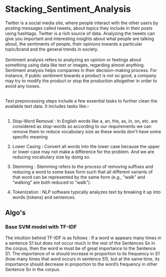 # Stacking_Sentiment_Analysis <br>
Twitter is a social media site, where people interact with the other users by posting messages called tweets, about topics they include in their posts using hashtags. Twitter is a rich source of data. Analyzing the tweets can give you important and interesting insights about what people are talking about, the sentiments of people, their opinions towards a particular topic/brand and the general trends in society. <br> <br>
Sentiment analysis refers to analyzing an opinion or feelings about something using data like text or images, regarding almost anything. Sentiment analysis helps companies in their decision-making process. For instance, if public sentiment towards a product is not so good, a company may try to modify the product or stop the production altogether in order to avoid any losses.<br> <br>

Text preprocessing steps include a few essential tasks to further clean the available text data. It includes tasks like:-
<br> <br>
1. Stop-Word Removal : In English words like a, an, the, as, in, on, etc. are considered as stop-words so according to our requirements we can remove them to reduce vocabulary size as these words don't have some specific meaning<br>

2. Lower Casing : Convert all words into the lower case because the upper or lower case may not make a difference for the problem. And we are reducing vocabulary size by doing so. <br>

3. Stemming : Stemming refers to the process of removing suffixes and reducing a word to some base form such that all different variants of that word can be represented by the same form (e.g., “walk” and “walking” are both reduced to “walk”). <br>

4. Tokenization : NLP software typically analyzes text by breaking it up into words (tokens) and sentences. <br>
## Algo's
### Base SVM model with TF-IDF
The intuition behind TF-IDF is as follows :
If a word w appears many times in a sentence S1 but does not occur much in the rest of the Sentences Sn in the corpus, then the word w must be of great importance to the Sentence S1. The importance of w should increase in proportion to its frequency in S1 (how many times that word occurs in sentence S1), but at the same time, its importance should decrease in proportion to the word’s frequency in other Sentence Sn in the corpus.
